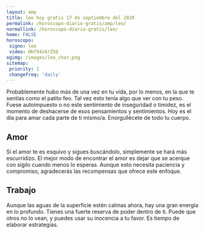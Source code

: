```yaml
---
layout: amp
title: leo hoy gratis 17 de septiembre del 2020 
permalink: /horoscopo-diario-gratis/amp/leo/
normallink: /horoscopo-diario-gratis/leo/
home: FALSE
horoscopo:
 signo: leo
 video: HbfX4z6rZSQ
ogimg: /images/leo_char.png
sitemap:
 priority: 1
 changefreq: 'daily'
---
```



Probablemente hubo más de una vez en tu vida, por lo menos, en la que te sentías como el patito feo. Tal vez esto tenía algo que ver con tu peso. Fuese autoimpuesto o no este sentimiento de inseguridad o timidez, es el momento de deshacerse de esos pensamientos y sentimientos. Hoy es el día para amar cada parte de ti mismo/a. Enorgullécete de todo tu cuerpo.

## Amor

Si el amor te es esquivo y sigues buscándolo, simplemente se hará más escurridizo. El mejor modo de encontrar el amor es dejar que se acerque con sigilo cuando menos lo esperas. Aunque esto necesita paciencia y compromiso, agradecerás las recompensas que ofrece este enfoque.

## Trabajo

Aunque las aguas de la superficie estén calmas ahora, hay una gran energía en lo profundo. Tienes una fuerte reserva de poder dentro de ti. Puede que otros no lo vean, y puedes usar su inocencia a tu favor. Es tiempo de elaborar estrategias.